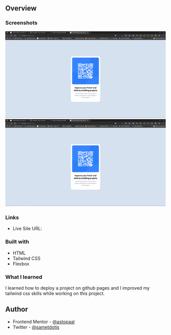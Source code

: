 ## Overview

### Screenshots

![](/screenshots/Ekran%20g%C3%B6r%C3%BCnt%C3%BCs%C3%BC%202023-02-02%20122743.png "Desktop")
![](/screenshots/Ekran%20g%C3%B6r%C3%BCnt%C3%BCs%C3%BC%202023-02-02%20122743.png "Mobile")

### Links

- Live Site URL: [](https://astopaal.github.io/qr-code-component/)

### Built with

- HTML
- Tailwind CSS
- Flexbox

### What I learned

I learned how to deploy a project on github pages and I improved my tailwind css skills while working on this project.

## Author

- Frontend Mentor - [@astopaal](https://www.frontendmentor.io/profile/astopaal)
- Twitter - [@sametdotjs](https://www.twitter.com/sametdotjs)